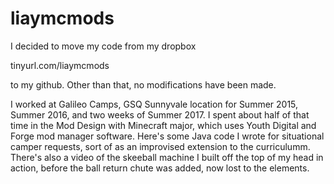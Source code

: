 # liaymcmods
<p>I decided to move my code from my dropbox</p>
<p>tinyurl.com/liaymcmods</p>
<p>to my github.  Other than that, no modifications have been made.</p>
<p></p>
<p>I worked at Galileo Camps, GSQ Sunnyvale location for Summer 2015, Summer 2016, and two weeks of Summer 2017.  I spent about half of that time in the Mod Design with Minecraft major, which uses Youth Digital and Forge mod manager software.  Here's some Java code I wrote for situational camper requests, sort of as an improvised extension to the curriculumm.  There's also a video of the skeeball machine I built off the top of my head in action, before the ball return chute was added, now lost to the elements.
